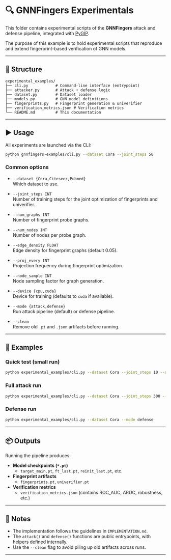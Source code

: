 
# 🔍 GNNFingers Experimentals 

This folder contains experimental scripts of the **GNNFingers** attack and defense pipeline,
integrated with [PyGIP](https://github.com/yushundong/PyGIP).

The purpose of this example is to hold experimental scripts that reproduce and extend fingerprint-based verification of GNN models.

---

## 📂 Structure

```
experimental_examples/
├── cli.py            # Command-line interface (entrypoint)
├── attacker.py       # Attack + defense logic
├── dataset.py        # Dataset loader
├── models.py         # GNN model definitions
├── fingerprints.py   # Fingerprint generation & univerifier
├── verification_metrics.json # Verification metrics
└── README.md         # This documentation
```

---

## ▶️ Usage

All experiments are launched via the CLI:

```bash
python gnnfingers-examples/cli.py --dataset Cora --joint_steps 50
```

### Common options

- `--dataset {Cora,Citeseer,Pubmed}`  
  Which dataset to use.

- `--joint_steps INT`  
  Number of training steps for the joint optimization of fingerprints and univerifier.

- `--num_graphs INT`  
  Number of fingerprint probe graphs.

- `--num_nodes INT`  
  Number of nodes per probe graph.

- `--edge_density FLOAT`  
  Edge density for fingerprint graphs (default 0.05).

- `--proj_every INT`  
  Projection frequency during fingerprint optimization.

- `--node_sample INT`  
  Node sampling factor for graph generation.

- `--device {cpu,cuda}`  
  Device for training (defaults to `cuda` if available).

- `--mode {attack,defense}`  
  Run attack pipeline (default) or defense pipeline.

- `--clean`  
  Remove old `.pt` and `.json` artifacts before running.

---

## 🧪 Examples

### Quick test (small run)
```bash
python experimental_examples/cli.py --dataset Cora --joint_steps 10 --num_graphs 8 --num_nodes 16 --clean
```

### Full attack run
```bash
python experimental_examples/cli.py --dataset Cora --joint_steps 300 --num_graphs 64 --num_nodes 32 --edge_density 0.05
```

### Defense run
```bash
python experimental_examples/cli.py --dataset Cora --mode defense
```

---

## 📦 Outputs

Running the pipeline produces:

- **Model checkpoints (`*.pt`)**  
  - `target_main.pt`, `ft_last.pt`, `reinit_last.pt`, etc.  
- **Fingerprint artifacts**  
  - `fingerprints.pt`, `univerifier.pt`  
- **Verification metrics**  
  - `verification_metrics.json` (contains ROC_AUC, ARUC, robustness, etc.)

---

## 📝 Notes

- The implementation follows the guidelines in `IMPLEMENTATION.md`.  
- The `attack()` and `defense()` functions are public entrypoints, with helpers defined internally.  
- Use the `--clean` flag to avoid piling up old artifacts across runs.

---
